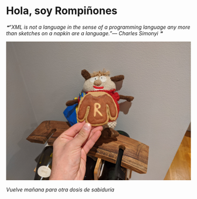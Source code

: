 # Hola, soy Rompiñones

<!--STARTS_HERE_QUOTE_README-->
<i>❝“XML is not a language in the sense of a programming language any more than sketches on a napkin are a language.”— Charles Simonyi   ❞</i>
<!--ENDS_HERE_QUOTE_README-->

<!--START_SECTION:update_image-->
![alt text](https://raw.githubusercontent.com/focaalvarez/rompinones/main/.github/images/IMG_20211231_080135.jpg?raw=true)
<!--END_SECTION:update_image-->

*Vuelve mañana para otra dosis de sabiduría*
